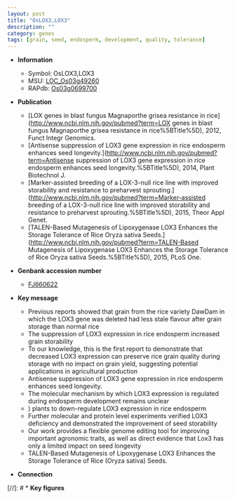 ```yaml
---
layout: post
title: "OsLOX3,LOX3"
description: ""
category: genes
tags: [grain, seed, endosperm, development, quality, tolerance]
---
```


* **Information**  
    + Symbol: OsLOX3,LOX3  
    + MSU: [LOC_Os03g49260](http://rice.plantbiology.msu.edu/cgi-bin/ORF_infopage.cgi?orf=LOC_Os03g49260)  
    + RAPdb: [Os03g0699700](http://rapdb.dna.affrc.go.jp/viewer/gbrowse_details/irgsp1?name=Os03g0699700)  

* **Publication**  
    + [LOX genes in blast fungus Magnaporthe grisea resistance in rice](http://www.ncbi.nlm.nih.gov/pubmed?term=LOX genes in blast fungus Magnaporthe grisea resistance in rice%5BTitle%5D), 2012, Funct Integr Genomics.
    + [Antisense suppression of LOX3 gene expression in rice endosperm enhances seed longevity.](http://www.ncbi.nlm.nih.gov/pubmed?term=Antisense suppression of LOX3 gene expression in rice endosperm enhances seed longevity.%5BTitle%5D), 2014, Plant Biotechnol J.
    + [Marker-assisted breeding of a LOX-3-null rice line with improved storability and resistance to preharvest sprouting.](http://www.ncbi.nlm.nih.gov/pubmed?term=Marker-assisted breeding of a LOX-3-null rice line with improved storability and resistance to preharvest sprouting.%5BTitle%5D), 2015, Theor Appl Genet.
    + [TALEN-Based Mutagenesis of Lipoxygenase LOX3 Enhances the Storage Tolerance of Rice Oryza sativa Seeds.](http://www.ncbi.nlm.nih.gov/pubmed?term=TALEN-Based Mutagenesis of Lipoxygenase LOX3 Enhances the Storage Tolerance of Rice Oryza sativa Seeds.%5BTitle%5D), 2015, PLoS One.

* **Genbank accession number**  
    + [FJ660622](http://www.ncbi.nlm.nih.gov/nuccore/FJ660622)

* **Key message**  
    + Previous reports showed that grain from the rice variety DawDam in which the LOX3 gene was deleted had less stale flavour after grain storage than normal rice
    + The suppression of LOX3 expression in rice endosperm increased grain storability
    + To our knowledge, this is the first report to demonstrate that decreased LOX3 expression can preserve rice grain quality during storage with no impact on grain yield, suggesting potential applications in agricultural production
    + Antisense suppression of LOX3 gene expression in rice endosperm enhances seed longevity.
    + The molecular mechanism by which LOX3 expression is regulated during endosperm development remains unclear
    + ) plants to down-regulate LOX3 expression in rice endosperm
    + Further molecular and protein level experiments verified LOX3 deficiency and demonstrated the improvement of seed storability
    + Our work provides a flexible genome editing tool for improving important agronomic traits, as well as direct evidence that Lox3 has only a limited impact on seed longevity
    + TALEN-Based Mutagenesis of Lipoxygenase LOX3 Enhances the Storage Tolerance of Rice (Oryza sativa) Seeds.

* **Connection**  

[//]: # * **Key figures**  


